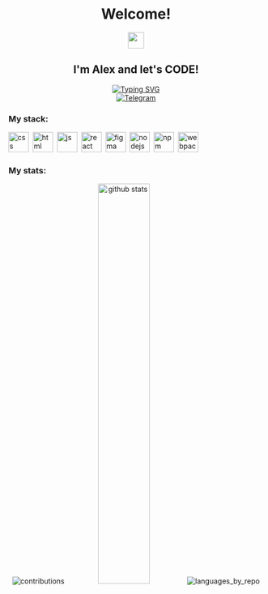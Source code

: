 <div id="header" align="center">
<h1>Welcome!</h1><img src="https://github.com/blackcater/blackcater/raw/main/images/Hi.gif" height="32"/>
<h2>I'm Alex and let's CODE!</h2>
<a href="https://git.io/typing-svg">
  <img src="https://readme-typing-svg.herokuapp.com?font=Fira+Code&size=18&pause=1000&color=30A7DC&center=true&width=850&lines=While+you+are+evolving+-+you+are+alive!" alt="Typing SVG" /></a>    
</div>
<div id="socials" align="center">
  <a href="https://t.me/alex_filaman">
    <img src="https://img.shields.io/badge/Telegram-blue?style=for-the-badge&logo=telegram&logoColor=white" alt="Telegram"/>
  </a>
</div>
<div id="stack">
  <h3>My stack:</h3>
  <img src="https://cdn.jsdelivr.net/gh/devicons/devicon/icons/css3/css3-original.svg" title="css" width="40" height="40"/>&nbsp;
  <img src="https://cdn.jsdelivr.net/gh/devicons/devicon/icons/html5/html5-original.svg" title="html" width="40" height="40"/>&nbsp;
  <img src="https://cdn.jsdelivr.net/gh/devicons/devicon/icons/javascript/javascript-original.svg" title="js" width="40" height="40"/>&nbsp;
  <img src="https://cdn.jsdelivr.net/gh/devicons/devicon/icons/react/react-original.svg" title="react" width="40" height="40"/>&nbsp;
  <img src="https://cdn.jsdelivr.net/gh/devicons/devicon/icons/figma/figma-original.svg" title="figma" width="40" height="40"/>&nbsp;
  <img src="https://cdn.jsdelivr.net/gh/devicons/devicon/icons/nodejs/nodejs-original-wordmark.svg" title="nodejs" width="40" height="40"/>&nbsp;
  <img src="https://cdn.jsdelivr.net/gh/devicons/devicon/icons/npm/npm-original-wordmark.svg" title="npm" width="40" height="40"/>&nbsp;
  <img src="https://cdn.jsdelivr.net/gh/devicons/devicon/icons/webpack/webpack-plain-wordmark.svg" title="webpack" width="40" height="40"/>
</div>
<div id="stat">
  <h3>My stats:</h3>
  <div align="center">
    <!--<img src="https://github-readme-stats.vercel.app/api?username=al3xus22&show_icons=true" alt="github stats" width="45%"/>-->
    <picture>
      <source media="(prefers-color-scheme: dark)" srcset="http://github-profile-summary-cards.vercel.app/api/cards/profile-details?username=al3xus22&theme=dark">
      <img src="http://github-profile-summary-cards.vercel.app/api/cards/profile-details?username=al3xus22&theme=graywhite" alt="contributions" /> 
    </picture>
<!--     <picture>
      <source media="(prefers-color-scheme: dark)" srcset="http://github-profile-summary-cards.vercel.app/api/cards/stats?username=al3xus22&theme=dark">
      <img src="http://github-profile-summary-cards.vercel.app/api/cards/stats?username=al3xus22&theme=graywhite" alt="stats" />
    </picture>&nbsp; -->
    <picture>
      <source media="(prefers-color-scheme: dark)" srcset="https://github-readme-stats.vercel.app/api?username=al3xus22&show_icons=true&theme=transparent">
      <img src="https://github-readme-stats.vercel.app/api?username=al3xus22&show_icons=true&theme=transparent" alt="github stats" width="45%"/>
    </picture>&nbsp;
<!--     <picture>
      <source media="(prefers-color-scheme: dark)" srcset="http://github-profile-summary-cards.vercel.app/api/cards/repos-per-language?username=al3xus22&theme=dark">
      <img src="http://github-profile-summary-cards.vercel.app/api/cards/repos-per-language?username=al3xus22&theme=graywhite" alt="languages_by_repo" />
    </picture> -->
    <picture>
      <source media="(prefers-color-scheme: dark)" srcset="https://github-readme-stats.vercel.app/api/top-langs/?username=al3xus22&layout=compact&theme=vision-friendly-dark">
      <img src="https://github-readme-stats.vercel.app/api/top-langs/?username=al3xus22&layout=compact&theme=vision-friendly-dark" alt="languages_by_repo" />
    </picture>
<!--     [![Top Langs](https://github-readme-stats.vercel.app/api/top-langs/?username=al3xus22&layout=compact&theme=vision-friendly-dark)](https://github.com/anuraghazra/github-readme-stats) -->
  </div>
</div>
<!--
**al3xus22/al3xus22** is a ✨ _special_ ✨ repository because its `README.md` (this file) appears on your GitHub profile.

Here are some ideas to get you started:

- 🔭 I’m currently working on ...
- 🌱 I’m currently learning ...
- 👯 I’m looking to collaborate on ...
- 🤔 I’m looking for help with ...
- 💬 Ask me about ...
- 📫 How to reach me: ...
- 😄 Pronouns: ...
- ⚡ Fun fact: ...
-->
